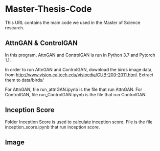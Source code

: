 # Master-Thesis-Code

This URL contains the main code we used in the Master of Science research.

## AttnGAN & ControlGAN
In this program, AttnGAN and ControlGAN is run in Python 3.7 and Pytorch 1.1.

In order to run AttnGAN and ControlGAN, download the birds image data, from http://www.vision.caltech.edu/visipedia/CUB-200-2011.html. Extract them to data/birds/

For AttnGAN, file run_attnGAN.ipynb is the file that run AttnGAN.
For ControlGAN, file run_ControlGAN.ipynb is the file that run ControlGAN.


## Inception Score
Folder Inception Score is used to calculate inception score. File is the file inception_score.ipynb that run inception score.

## Image
